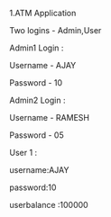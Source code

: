 1.ATM Application

Two logins - Admin,User

Admin1 Login :

Username - AJAY

Password - 10

Admin2 Login :

Username - RAMESH

Password - 05

User 1 :

username:AJAY

password:10

userbalance :100000
